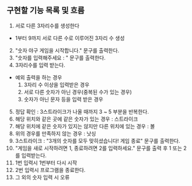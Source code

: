## 구현할 기능 목록 및 흐름
1. 서로 다른 3자리수를 생성한다
  - 1부터 9까지 서로 다른 수로 이루어진 3자리 수 생성
2. "숫자 야구 게임을 시작합니다." 문구를 출력한다.
3. "숫자를 입력해주세요 : " 문구를 출력한다.
4. 3자리수를 입력 받는다.
  - 예외 출력을 하는 경우
    1. 3자리 수 이상을 입력받은 경우
    2. 서로 다른 숫자가 아닌 경우(중복된 수가 있는 경우)
    3. 숫자가 아닌 문자 등을 입력 받은 경우
5. 정답 확인 : 3스트라이크가 나올 때까지 3 ~ 5 부분을 반복한다.
  1. 해당 위치와 같은 곳에 같은 숫자가 있는 경우 : 스트라이크
  2. 해당 위치에 같은 숫자가 있지는 않지만 다른 위치에 있는 경우 : 볼
  3. 위의 경우를 만족하지 않는 경우 : 낫싱
6. 3스트라이크 : "3개의 숫자를 모두 맞히셨습니다! 게임 종료" 문구를 출력한다.
7. "게임을 새로 시작하려면 1, 종료하려면 2를 입력하세요." 문구를 출력 후 1 또는 2를 입력받는다.
  1. 1번 입력시 1번부터 다시 시작
  2. 2번 입력시 프로그램을 종료한다.
  3. 그 외의 숫자 입력 시 오류
